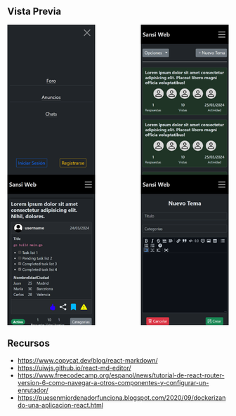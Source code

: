 ## Vista Previa

<div class="imagenes" style="display:flex; flex-wrap:wrap; justify-content:space-between;">
  <img src="docs/1.png" alt="imagen referencia 1" width="200">
  <img src="docs/2.png" alt="imagen referencia 2" width="200">
  <img src="docs/3.png" alt="imagen referencia 3" width="200">
  <img src="docs/4.png" alt="imagen referencia 4" width="200">
</div>

## Recursos
  * https://www.copycat.dev/blog/react-markdown/
  * https://uiwjs.github.io/react-md-editor/
  * https://www.freecodecamp.org/espanol/news/tutorial-de-react-router-version-6-como-navegar-a-otros-componentes-y-configurar-un-enrutador/
  * https://puesenmiordenadorfunciona.blogspot.com/2020/09/dockerizando-una-aplicacion-react.html
